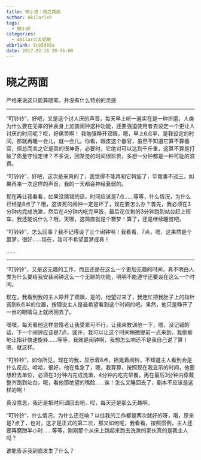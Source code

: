 ```yaml
---
title: 微小说：晓之两面
author: Akilarlxh
tags:
  - 微小说
categories:
  - Akilarの太妃糖
abbrlink: 9cb5d68a
date: 2017-02-16 20:56:00
---
```

# 晓之两面

严格来说这只能算随笔，并没有什么特别的灵感

---
 “叮铃铃”，好吧，又是这个讨人厌的声音，每天早上听一遍实在是一种折磨，人类为什么要在无辜的钟表身上加装闹钟这种功能，还要强迫使用者去设定一个更让人讨厌的时间呢？哎，好痛苦啊！
我勉强睁开双眼，嗯，早上6点半，是我设定的时间，那就再睡一会儿，就一会儿。你看，眼皮这个器官，虽然不知道它算不算器官，但总而言之它是真的很神奇，必要时，它绝对可以达到千斤重，这算不算是打破了质量守恒定律？不多说，回笼觉的时间很珍贵，多想一分钟都是一种可耻的浪费。

“叮铃铃”，好吧，这次是来真的了，我觉得不能再和它斡旋了，毕竟事不过三，如果再来一次这样的声音，我的一天都会神经衰弱的。

现在再让我看看，如果没猜错的话，时间应该是7点……等等，什么情况，为什么已经是8点了？哦，这该死的闹钟一定是坏了，现在要怎么办？首先，我必须在3分钟内完成洗漱，然后在4分钟内吃完早饭，最后花仅剩的3分钟跑到站台赶上班车，我还能说什么？哦，天哪，这简直就是个噩梦！算了，还是继续睡觉吧。

“叮铃铃”，怎么回事？我不记得设了三个闹钟啊！我看看，7点，嗯，这果然是个噩梦，很好……现在，我可不希望噩梦成真！

……

---

“叮铃铃”，又是这无趣的工作，而且还是在这么一个更加无趣的时间，真不明白人类为什么要给我安装闹钟这么一个无聊的功能，明明不能遵守还要设在这么一个时间。

现在，我看到我的主人睁开了双眼，是的，他望过来了，我连忙把我肚子上的指针调到6点半的位置，按理说主人是最希望看到这个时间的吧。果然，他只是睁开了一丝的眼睛马上就闭回去了。

嘿嘿，每天看他这样怠惰老让我受累可不行，让我来教训他一下，嗯，没记错的话，下一个闹钟应该是7点，或许，我可以让这个时间稍微提前一点来到，我偷偷地让指针快速旋转……等等，我就是闹钟啊，我想怎么响还不是我自己说了算！嗯，就这样。

“叮铃铃”，如你所见，现在的我，显示着8点，摇晃着闹铃，不知道主人看到会是什么反应。哈哈，很好，他在焦急了，嗯，我算算，按照现在我显示的时间，他要想赶去单位，必须在3分钟内完成洗漱，4分钟内吃完早餐，再在最后3分钟内穿戴整齐跑到站台，哦，看他那绝望的嘴脸……诶！怎么又睡回去了，剧本不应该是这样的啊！

真没意思，我还是把时间调回去吧，哎，每天还是那么无趣啊。

“叮铃铃”，什么情况，为什么还在响？以往我的工作都是两次就好的呀，哦，原来是7点了，也对，这才是正式的第二次，那又如何呢，我看看，按照惯例，主人还要再磨蹭半小时……等等，刚刚那个从床上跳起来跑去洗漱的家伙真的是我主人吗？

谁能告诉我到底发生了什么？
